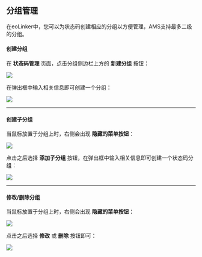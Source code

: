 ## 分组管理
在eoLinker中，您可以为状态码创建相应的分组以方便管理，AMS支持最多二级的分组。

#### 创建分组
在 **状态码管理** 页面，点击分组侧边栏上方的 **新建分组** 按钮：

![](http://data.eolinker.com/course/9zbcEja7e8840bd00f2826bb45e73cad41d23225bd88d05)

在弹出框中输入相关信息即可创建一个分组：

![](http://data.eolinker.com/course/NY3LIH7c91e108b7f15de69cd0c75ffbc078255d40e44ab)

---

#### 创建子分组
当鼠标放置于分组上时，右侧会出现 **隐藏的菜单按钮**：

![](http://data.eolinker.com/course/MLtIpDb8d0fd20262a46700e6257e59190b75229dcc3c1f)

点击之后选择 **添加子分组** 按钮，在弹出框中输入相关信息即可创建一个状态码分组：

![](http://data.eolinker.com/course/Jjp3uKg6b68b0099ba5aab469ec41ec104216fe5461c186)

---

#### 修改/删除分组
当鼠标放置于分组上时，右侧会出现 **隐藏的菜单按钮**：

![](http://data.eolinker.com/course/MLtIpDb8d0fd20262a46700e6257e59190b75229dcc3c1f)

点击之后选择 **修改** 或 **删除** 按钮即可：

![](http://data.eolinker.com/course/Jjp3uKg6b68b0099ba5aab469ec41ec104216fe5461c186)